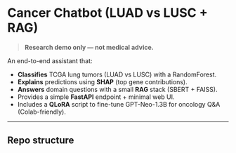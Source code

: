 # Cancer Chatbot (LUAD vs LUSC + RAG)

> **Research demo only — not medical advice.**

An end-to-end assistant that:
- **Classifies** TCGA lung tumors (LUAD vs LUSC) with a RandomForest.
- **Explains** predictions using **SHAP** (top gene contributions).
- **Answers** domain questions with a small **RAG** stack (SBERT + FAISS).
- Provides a simple **FastAPI** endpoint + minimal web UI.
- Includes a **QLoRA** script to fine-tune GPT-Neo-1.3B for oncology Q&A (Colab-friendly).

---

## Repo structure
